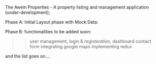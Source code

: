 The Awein Properties - A property listing and management application (under-development);

Phase A: Initial Layout phase with Mock Data:

Phase B: functionalities to be added soon:

>> user management, login & registeration, dashboard
>> contact form
>> integrating google maps
>> implementing redux

and the list goes on.... 


